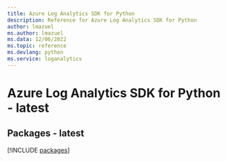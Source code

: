 ```yaml
---
title: Azure Log Analytics SDK for Python
description: Reference for Azure Log Analytics SDK for Python
author: lmazuel
ms.author: lmazuel
ms.data: 12/06/2022
ms.topic: reference
ms.devlang: python
ms.service: loganalytics
---
```

# Azure Log Analytics SDK for Python - latest
## Packages - latest
[!INCLUDE [packages](log-analytics-index.md)]